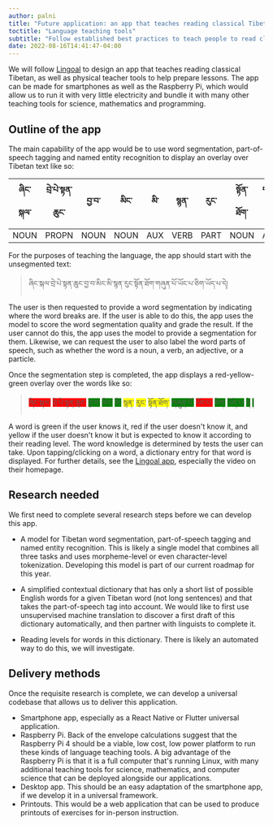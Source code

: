 ```yaml
---
author: palni
title: "Future application: an app that teaches reading classical Tibetan"
toctitle: "Language teaching tools"
subtitle: "Follow established best practices to teach people to read classical Tibetan."
date: 2022-08-16T14:41:47-04:00
---
```


We will follow [Lingoal](https://www.lingoal.com) to design an app that teaches reading classical Tibetan, as well as physical teacher tools to help prepare lessons. The app can be made for smartphones as well as the Raspberry Pi, which would allow us to run it with very little electricity and bundle it with many other teaching tools for science, mathematics and programming.

## Outline of the app

The main capability of the app would be to use word segmentation, part-of-speech tagging and named entity recognition to display an overlay over Tibetan text like so:

| ཞིང་སྐལ་ | བྲེ་པེ་སྟན་ཆུང་ | བྱ་བ་   | མིང་   | མི་   | སྙན་   | རུང་   | སྟོན་ཐོག་ | གཞུན་པོ་ | ཡོང་པ་  | ཅིག་   | ཡོད་པ་  | དེ   |
|------|-------|------|------|-----|------|------|------|-----|------|------|------|-----|
| NOUN | PROPN | NOUN | NOUN | AUX | VERB | PART | NOUN | ADJ | NOUN | PART | NOUN | DET |

For the purposes of teaching the language, the app should start with the unsegmented text:

> ཞིང་སྐལ་བྲེ་པེ་སྟན་ཆུང་བྱ་བ་མིང་མི་སྙན་རུང་སྟོན་ཐོག་གཞུན་པོ་ཡོང་པ་ཅིག་ཡོད་པ་དེ།

The user is then requested to provide a word segmentation by indicating where the word breaks are. If the user is able to do this, the app uses the model to score the word segmentation quality and grade the result. If the user cannot do this, the app uses the model to provide a segmentation for them. Likewise, we can request the user to also label the word parts of speech, such as whether the word is a noun, a verb, an adjective, or a particle.

Once the segmentation step is completed, the app displays a red-yellow-green overlay over the words like so:

> <span style="background-color:red">ཞིང་སྐལ་</span>&nbsp;<span style="background-color:red">བྲེ་པེ་སྟན་ཆུང་</span>&nbsp;<span style="background-color:green">བྱ་བ་</span>&nbsp;<span style="background-color:green">མིང་</span>&nbsp;<span style="background-color:green">མི་</span>&nbsp;<span style="background-color:yellow">སྙན་</span>&nbsp;<span style="background-color:yellow">རུང་</span>&nbsp;<span style="background-color:yellow">སྟོན་ཐོག་</span>&nbsp;<span style="background-color:green">གཞུན་པོ་</span>&nbsp;<span style="background-color:red">ཡོང་པ་</span>&nbsp;<span style="background-color:green">ཅིག་</span>&nbsp;<span style="background-color:green">ཡོད་པ་</span>&nbsp;<span style="background-color:green">དེ</span>&nbsp;<span style="background-color:green">།</span>

A word is green if the user knows it, red if the user doesn't know it, and yellow if the user doesn't know it but is expected to know it according to their reading level. The word knowledge is determined by tests the user can take. Upon tapping/clicking on a word, a dictionary entry for that word is displayed. For further details, see the [Lingoal app](https://www.lingoal.com), especially the video on their homepage.

## Research needed

We first need to complete several research steps before we can develop this app.

- A model for Tibetan word segmentation, part-of-speech tagging and named entity recognition. This is likely a single model that combines all three tasks and uses morpheme-level or even character-level tokenization. Developing this model is part of our current roadmap for this year.

- A simplified contextual dictionary that has only a short list of possible English words for a given Tibetan word (not long sentences) and that takes the part-of-speech tag into account. We would like to first use unsupervised machine translation to discover a first draft of this dictionary automatically, and then partner with linguists to complete it.

- Reading levels for words in this dictionary. There is likely an automated way to do this, we will investigate.

## Delivery methods

Once the requisite research is complete, we can develop a universal codebase that allows us to deliver this application.

- Smartphone app, especially as a React Native or Flutter universal application.
- Raspberry Pi. Back of the envelope calculations suggest that the Raspberry Pi 4 should be a viable, low cost, low power platform to run these kinds of language teaching tools. A big advantage of the Raspberry Pi is that it is a full computer that's running Linux, with many additional teaching tools for science, mathematics, and computer science that can be deployed alongside our applications.
- Desktop app. This should be an easy adaptation of the smartphone app, if we develop it in a universal framework.
- Printouts. This would be a web application that can be used to produce printouts of exercises for in-person instruction.
